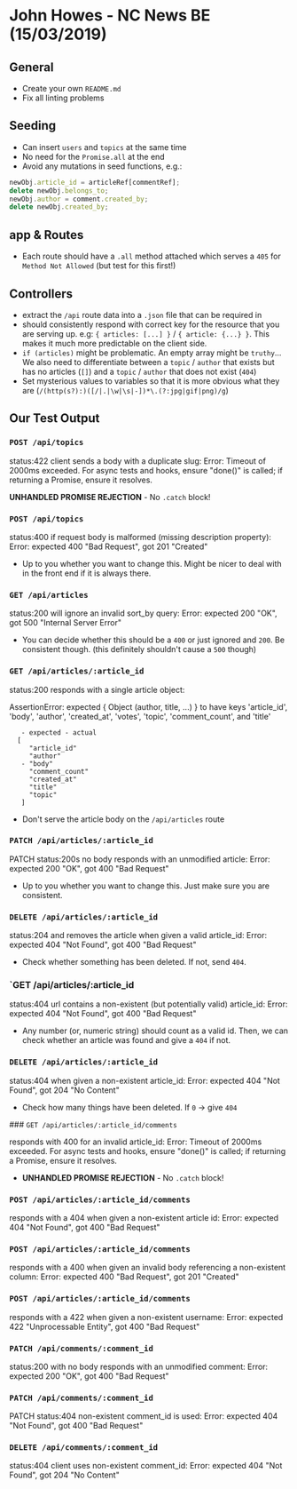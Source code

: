 # John Howes - NC News BE (15/03/2019)

## General

- Create your own `README.md`
- Fix all linting problems

## Seeding

- Can insert `users` and `topics` at the same time
- No need for the `Promise.all` at the end
- Avoid any mutations in seed functions, e.g.:

```js
newObj.article_id = articleRef[commentRef];
delete newObj.belongs_to;
newObj.author = comment.created_by;
delete newObj.created_by;
```

## app & Routes

- Each route should have a `.all` method attached which serves a `405` for `Method Not Allowed` (but test for this first!)

## Controllers

- extract the `/api` route data into a `.json` file that can be required in
- should consistently respond with correct key for the resource that you are serving up. e.g: `{ articles: [...] }` / `{ article: {...} }`. This makes it much more predictable on the client side.
- `if (articles)` might be problematic. An empty array might be `truthy`... We also need to differentiate between a `topic` / `author` that exists but has no articles (`[]`) and a `topic` / `author` that does not exist (`404`)
- Set mysterious values to variables so that it is more obvious what they are (`/(http(s?):)([/|.|\w|\s|-])*\.(?:jpg|gif|png)/g`)

## Our Test Output

### `POST /api/topics`

status:422 client sends a body with a duplicate slug:
Error: Timeout of 2000ms exceeded. For async tests and hooks, ensure "done()" is called; if returning a Promise, ensure it resolves.

**UNHANDLED PROMISE REJECTION** - No `.catch` block!

### `POST /api/topics`

status:400 if request body is malformed (missing description property):
Error: expected 400 "Bad Request", got 201 "Created"

- Up to you whether you want to change this. Might be nicer to deal with in the front end if it is always there.

### `GET /api/articles`

status:200 will ignore an invalid sort_by query:
Error: expected 200 "OK", got 500 "Internal Server Error"

- You can decide whether this should be a `400` or just ignored and `200`. Be consistent though. (this definitely shouldn't cause a `500` though)

### `GET /api/articles/:article_id`

status:200 responds with a single article object:

AssertionError: expected { Object (author, title, ...) } to have keys 'article_id', 'body', 'author', 'created_at', 'votes', 'topic', 'comment_count', and 'title'

```
   - expected - actual
  [
     "article_id"
     "author"
   - "body"
     "comment_count"
     "created_at"
     "title"
     "topic"
   ]
```

- Don't serve the article body on the `/api/articles` route

### `PATCH /api/articles/:article_id`

PATCH status:200s no body responds with an unmodified article:
Error: expected 200 "OK", got 400 "Bad Request"

- Up to you whether you want to change this. Just make sure you are consistent.

### `DELETE /api/articles/:article_id`

status:204 and removes the article when given a valid article_id:
Error: expected 404 "Not Found", got 400 "Bad Request"

- Check whether something has been deleted. If not, send `404`.

### `GET /api/articles/:article_id

status:404 url contains a non-existent (but potentially valid) article_id:
Error: expected 404 "Not Found", got 400 "Bad Request"

- Any number (or, numeric string) should count as a valid id. Then, we can check whether an article was found and give a `404` if not.

### `DELETE /api/articles/:article_id`

status:404 when given a non-existent article_id:
Error: expected 404 "Not Found", got 204 "No Content"

- Check how many things have been deleted. If `0` -> give `404`

### `GET /api/articles/:article_id/comments`

responds with 400 for an invalid article_id:
Error: Timeout of 2000ms exceeded. For async tests and hooks, ensure "done()" is called; if returning a Promise, ensure it resolves.

- **UNHANDLED PROMISE REJECTION** - No `.catch` block!

### `POST /api/articles/:article_id/comments`

responds with a 404 when given a non-existent article id:
Error: expected 404 "Not Found", got 400 "Bad Request"

### `POST /api/articles/:article_id/comments`

responds with a 400 when given an invalid body referencing a non-existent column:
Error: expected 400 "Bad Request", got 201 "Created"

### `POST /api/articles/:article_id/comments`

responds with a 422 when given a non-existent username:
Error: expected 422 "Unprocessable Entity", got 400 "Bad Request"

### `PATCH /api/comments/:comment_id`

status:200 with no body responds with an unmodified comment:
Error: expected 200 "OK", got 400 "Bad Request"

### `PATCH /api/comments/:comment_id`

PATCH status:404 non-existent comment_id is used:
Error: expected 404 "Not Found", got 400 "Bad Request"

### `DELETE /api/comments/:comment_id`

status:404 client uses non-existent comment_id:
Error: expected 404 "Not Found", got 204 "No Content"

